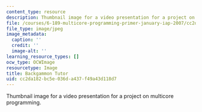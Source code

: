 ```yaml
---
content_type: resource
description: Thumbnail image for a video presentation for a project on multicore programming.
file: /courses/6-189-multicore-programming-primer-january-iap-2007/cc2da182bc5e036da437f49a43d118d7_p6.jpg
file_type: image/jpeg
image_metadata:
  caption: ''
  credit: ''
  image-alt: ''
learning_resource_types: []
ocw_type: OCWImage
resourcetype: Image
title: Backgammon Tutor
uid: cc2da182-bc5e-036d-a437-f49a43d118d7
---
```

Thumbnail image for a video presentation for a project on multicore programming.

